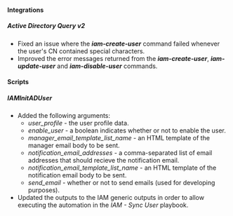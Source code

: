 
#### Integrations
##### Active Directory Query v2
- Fixed an issue where the ***iam-create-user*** command failed whenever the user's CN contained special characters.
- Improved the error messages returned from the ***iam-create-user***, ***iam-update-user*** and ***iam-disable-user*** commands.
#### Scripts
##### IAMInitADUser
- Added the following arguments:
  - *user_profile* - the user profile data.
  - *enable_user* - a boolean indicates whether or not to enable the user.
  - *manager_email_template_list_name* - an HTML template of the manager email body to be sent.
  - *notification_email_addresses* - a comma-separated list of email addresses that should recieve the notification email.
  - *notification_email_template_list_name* - an HTML template of the notification email body to be sent.
  - *send_email* - whether or not to send emails (used for developing purposes).
- Updated the outputs to the IAM generic outputs in order to allow executing the automation in the *IAM - Sync User* playbook.